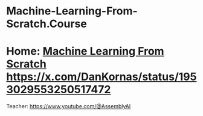# Machine-Learning-From-Scratch.Course
# Home: [Machine Learning From Scratch](https://www.youtube.com/playlist?list=PLcWfeUsAys2k_xub3mHks85sBHZvg24Jd) https://x.com/DanKornas/status/1953029553250517472

Teacher: https://www.youtube.com/@AssemblyAI
